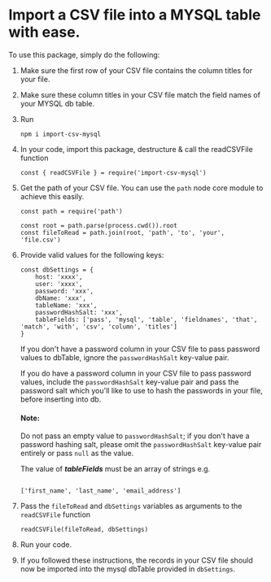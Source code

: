 # Import a CSV file into a MYSQL table with ease.

To use this package, simply do the following:

1. Make sure the first row of your CSV file contains the column titles for your file.


2. Make sure these column titles in your CSV file match the field names of your MYSQL db table.


3. Run 
    ```
    npm i import-csv-mysql
    ```


4. In your code, import this package, destructure & call the readCSVFile function
    ```
    const { readCSVFile } = require('import-csv-mysql')
    ```


5. Get the path of your CSV file. You can use the `path` node core module to achieve this easily.
    ```
    const path = require('path')

    const root = path.parse(process.cwd()).root
    const fileToRead = path.join(root, 'path', 'to', 'your', 'file.csv')
    ```


6. Provide valid values for the following keys:

    ```
    const dbSettings = {
        host: 'xxxx',
        user: 'xxxx',
        password: 'xxx',
        dbName: 'xxx',
        tableName: 'xxx',
        passwordHashSalt: 'xxx',	
        tableFields: ['pass', 'mysql', 'table', 'fieldnames', 'that', 'match', 'with', 'csv', 'column', 'titles']
    }
    ```
    If you don't have a password column in your CSV file to pass password values to dbTable, ignore the `passwordHashSalt` key-value pair.

    If you do have a password column in your CSV file to pass password values, include the `passwordHashSalt` key-value pair and pass the password salt which you'll like to use to hash the passwords in your file, before inserting into db. 
    
    #### **Note:**
    Do not pass an empty value to `passwordHashSalt`; if you don't have a password hashing salt, please omit the `passwordHashSalt` key-value pair entirely or pass `null` as the value.

    The value of ***tableFields*** must be an array of strings e.g. 
    
    ```

    ['first_name', 'last_name', 'email_address']
    ```


7. Pass the `fileToRead` and `dbSettings` variables as arguments to the `readCSVFile` function

    ```
    readCSVFile(fileToRead, dbSettings) 
    ```


8. Run your code.

9. If you followed these instructions, the records in your CSV file should now be imported into the mysql dbTable provided in `dbSettings`.    